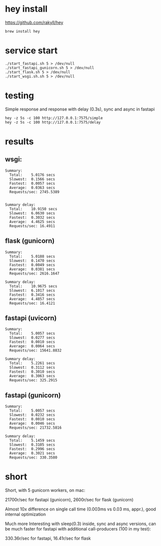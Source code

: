# hey install
https://github.com/rakyll/hey

```.shell script
brew install hey

```

# service start

```shell script
./start_fastapi.sh 5 > /dev/null
./start_fastapi_gunicorn.sh 5 > /dev/null
./start_flask.sh 5 > /dev/null
./start_wsgi.sh.sh 5 > /dev/null
```

# testing

Simple response and response with delay (0.3s), sync and async in fastapi

```shell script
hey -z 5s -c 100 http://127.0.0.1:7575/simple
hey -z 5s -c 100 http://127.0.0.1:7575/delay
```

# results

## wsgi:

```
Summary:
  Total:	5.0176 secs
  Slowest:	0.1566 secs
  Fastest:	0.0057 secs
  Average:	0.0363 secs
  Requests/sec:	2745.5389


Summary delay:
  Total:	10.9150 secs
  Slowest:	6.0630 secs
  Fastest:	0.3032 secs
  Average:	4.4625 secs
  Requests/sec:	16.4911
```
## flask (gunicorn)
```
Summary:
  Total:	5.0188 secs
  Slowest:	0.1470 secs
  Fastest:	0.0049 secs
  Average:	0.0381 secs
  Requests/sec:	2616.1647
  
Summary delay:
  Total:	10.9675 secs
  Slowest:	6.1017 secs
  Fastest:	0.3416 secs
  Average:	4.4857 secs
  Requests/sec:	16.4121
```
## fastapi (uvicorn)
```
Summary:
  Total:	5.0057 secs
  Slowest:	0.0277 secs
  Fastest:	0.0010 secs
  Average:	0.0064 secs
  Requests/sec:	15641.8832
  
Summary delay:
  Total:	5.2261 secs
  Slowest:	0.3112 secs
  Fastest:	0.3010 secs
  Average:	0.3063 secs
  Requests/sec:	325.2915
```
## fastapi (gunicorn)
```
Summary:
  Total:	5.0057 secs
  Slowest:	0.0232 secs
  Fastest:	0.0010 secs
  Average:	0.0046 secs
  Requests/sec:	21732.5816

Summary delay:
  Total:	5.1459 secs
  Slowest:	0.3105 secs
  Fastest:	0.2996 secs
  Average:	0.3021 secs
  Requests/sec:	330.3580
```

# short

Short, with 5 gunicorn workers, on mac:

21700r/sec for fastapi (gunicorn), 2600r/sec for flask (gunicorn)

Almost 10x difference on single call time (0.003ms vs 0.03 ms, appr.), good internal optimization

Much more Interesting with sleep(0.3) inside, sync and async versions, can be much faster for fastapi with additional call-producers (100 in my test):

330.36r/sec for fastapi, 16.41r/sec for flask

